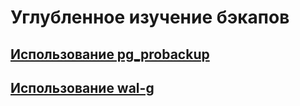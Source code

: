 # Углубленное изучение бэкапов

## [Использование pg_probackup](pg_probackup.md "pg_probackup")
## [Использование wal-g](wal-g.md "wal-g")